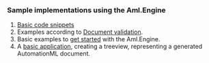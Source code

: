 ### Sample implementations using the Aml.Engine

1. [Basic code snippets](basic.md) 
2. Examples according to [Document validation](validation.md).
3. Basic examples to [get started](GettingStartedSamples) with the Aml.Engine.
4. A [basic application](ApplicationTutorialForBasics), creating a treeview, representing a generated AutomationML document.
